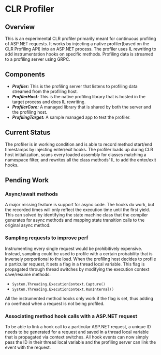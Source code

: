 # CLR Profiler

## Overview
This is an experimental CLR profiler primarily meant for continuous profiling of ASP.NET requests. It works by injecting a native profiler(based on the CLR Profiling API) into an ASP.NET process. The profiler uses IL rewriting to add instrumentation hooks on specific methods. Profiling data is streamed to a profiling server using GRPC.

## Components
* ***Profiler:*** This is the profiling server that listens to profiling data streamed from the profiling host.
* ***ProfilerHost:*** This is the native profiling library that is hosted in the target process and does IL rewriting.
* ***ProfilerCore:*** A managed library that is shared by both the server and the profiling host.
* ***ProfilingTarget:*** A sample managed app to test the profiler.

## Current Status
The profiler is in working condition and is able to record method start/end timestamps by injecting enter/exit hooks. The profiler loads up during CLR host initialization, scans every loaded assembly for classes matching a namespace filter, and rewrites all the class methods' IL to add the enter/exit hooks.

## Pending Work

### Async/await methods
A major missing feature is support for async code. The hooks do work, but the recorded times will only reflect the execution time until the first yield. This can solved by identifying the state machine class that the compiler generates for async methods and mapping state transition calls to the original async method.

### Sampling requests to improve perf
Instrumenting every single request would be prohibitively expensive. Instead, sampling could be used to profile with a certain probability that is inversely porportional to the load.
When the profiling host decides to profile a particular request, it sets a flag in a thread local variable. This flag is propagated through thread switches by modifying the execution context save/resume methods:
* `System.Threading.ExecutionContext.Capture()`
* `System.Threading.ExecutionContext.RunInternal()`

All the instrumented method hooks only work if the flag is set, thus adding no overhead when a request is not being profiled.

### Associating method hook calls with a ASP.NET request
To be able to link a hook call to a particular ASP.NET request, a unique ID needs to be generated for a request and saved in a thread local variable that is propagated via context switches. All hook events can now simply pass the ID in their thread local variable and the profiling server can link the event with the request.